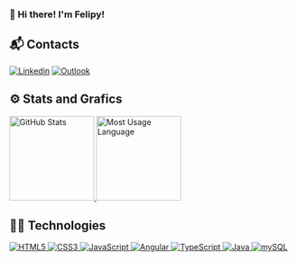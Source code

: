 ### 🫡 Hi there! I'm Felipy! 

## 📬 Contacts

<div>
   <a href="https://www.linkedin.com/in/felipy-roma/" target="_blank"><img alt ="Linkedin" src="https://img.shields.io/badge/LinkedIn-0077B5?style=for-the-badge&logo=linkedin&logoColor=white"></a>
   <a href="mailto:felipy.roma@hotmail.com" target="_blank"><img alt ="Outlook" src="https://img.shields.io/badge/Microsoft_Outlook-0078D4?style=for-the-badge&logo=microsoft-outlook&logoColor=white"></a>
</div>

## ⚙️ Stats and Grafics
<div>
    <a href="https://github.com/felipyroma">
       <img height="150em" alt="GitHub Stats" src="https://github-readme-stats.vercel.app/api?username=felipyroma&show_icons=true&theme=radical">
       <img height="150em" alt="Most Usage Language" src="https://github-readme-stats.vercel.app/api/top-langs/?username=felipyroma&theme=radical&layout=compact&langs_count=8">
    </a>
</div>


## 👨‍💻 Technologies 
<div>
   <a href="">
     <img alt="HTML5" src="https://img.shields.io/badge/HTML5-E34F26?style=for-the-badge&logo=html5&logoColor=white">
     <img alt="CSS3" src="https://img.shields.io/badge/CSS3-1572B6?style=for-the-badge&logo=css3&logoColor=white">
     <img alt="JavaScript" src="https://img.shields.io/badge/JavaScript-F7DF1E?style=for-the-badge&logo=javascript&logoColor=black">
     <img alt="Angular" src="https://img.shields.io/badge/Angular-DD0031?style=for-the-badge&logo=angular&logoColor=white">
     <img alt="TypeScript" src="https://img.shields.io/badge/TypeScript-007ACC?style=for-the-badge&logo=typescript&logoColor=white">
     <img alt="Java" src="https://img.shields.io/badge/Java-ED8B00?style=for-the-badge&logo=openjdk&logoColor=white">
     <img alt="mySQL" src="https://img.shields.io/badge/MySQL-005C84?style=for-the-badge&logo=mysql&logoColor=white">
   </a>
</div>




<!--
**felipyroma/felipyroma** is a ✨ _special_ ✨ repository because its `README.md` (this file) appears on your GitHub profile.

Here are some ideas to get you started:

- 🔭 I’m currently working on ...
- 🌱 I’m currently learning ...
- 👯 I’m looking to collaborate on ...
- 🤔 I’m looking for help with ...
- 💬 Ask me about ...
- 📫 How to reach me: ...
- 😄 Pronouns: ...
- ⚡ Fun fact: ...
-->

